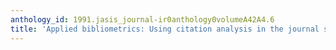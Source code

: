```yaml
---
anthology_id: 1991.jasis_journal-ir0anthology0volumeA42A4.6
title: 'Applied bibliometrics: Using citation analysis in the journal submission process'
---
```

